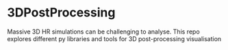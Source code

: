 
# 3DPostProcessing
Massive 3D HR simulations can be challenging to analyse. This repo explores different py libraries and tools for 3D post-processing visualisation
